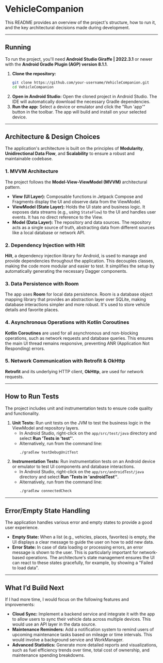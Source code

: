 # VehicleCompanion

This README provides an overview of the project's structure, how to run it, and the key architectural decisions made during development.

-----

## Running

To run the project, you'll need **Android Studio Giraffe | 2022.3.1** or newer with the **Android Gradle Plugin (AGP) version 8.1.1**.

1.  **Clone the repository:**
    ```bash
    git clone https://github.com/your-username/VehicleCompanion.git
    cd VehicleCompanion
    ```
2.  **Open in Android Studio:**
    Open the cloned project in Android Studio. The IDE will automatically download the necessary Gradle dependencies.
3.  **Run the app:**
    Select a device or emulator and click the "Run 'app'" button in the toolbar. The app will build and install on your selected device.

-----

## Architecture & Design Choices

The application's architecture is built on the principles of **Modularity**, **Unidirectional Data Flow**, and **Scalability** to ensure a robust and maintainable codebase.

### 1\. MVVM Architecture

The project follows the **Model-View-ViewModel (MVVM)** architectural pattern.

  * **View (UI Layer):** Composable functions in Jetpack Compose and Fragments display the UI and observe data from the ViewModel.
  * **ViewModel (State Layer):** Holds the UI state and business logic. It exposes data streams (e.g., using `StateFlow`) to the UI and handles user events. It has no direct reference to the View.
  * **Model (Data Layer):** The repository and data sources. The repository acts as a single source of truth, abstracting data from different sources like a local database or network API.

### 2\. Dependency Injection with Hilt

**Hilt**, a dependency injection library for Android, is used to manage and provide dependencies throughout the application. This decouples classes, making the code more modular and easier to test. It simplifies the setup by automatically generating the necessary Dagger components.

### 3\. Data Persistence with Room

The app uses **Room** for local data persistence. Room is a database object mapping library that provides an abstraction layer over SQLite, making database interactions simpler and more robust. It's used to store vehicle details and favorite places.

### 4\. Asynchronous Operations with Kotlin Coroutines

**Kotlin Coroutines** are used for all asynchronous and non-blocking operations, such as network requests and database queries. This ensures the main UI thread remains responsive, preventing ANR (Application Not Responding) errors.

### 5\. Network Communication with Retrofit & OkHttp

**Retrofit** and its underlying HTTP client, **OkHttp**, are used for network requests.

-----

## How to Run Tests

The project includes unit and instrumentation tests to ensure code quality and functionality.

1.  **Unit Tests:**
    Run unit tests on the JVM to test the business logic in the ViewModel and repository layers.
      * In Android Studio, right-click on the `app/src/test/java` directory and select **Run 'Tests in 'test''**.
      * Alternatively, run from the command line:
        ```bash
        ./gradlew testDebugUnitTest
        ```
2.  **Instrumentation Tests:**
    Run instrumentation tests on an Android device or emulator to test UI components and database interactions.
      * In Android Studio, right-click on the `app/src/androidTest/java` directory and select **Run 'Tests in 'androidTest''**.
      * Alternatively, run from the command line:
        ```bash
        ./gradlew connectedCheck
        ```

-----

## Error/Empty State Handling

The application handles various error and empty states to provide a good user experience.

  * **Empty State:** When a list (e.g., vehicles, places, favorites) is empty, the UI displays a clear message to guide the user on how to add new data.
  * **Error State:** In case of data loading or processing errors, an error message is shown to the user. This is particularly important for network-based operations. The architecture's state management ensures the UI can react to these states gracefully, for example, by showing a "Failed to load data".

-----

## What I’d Build Next

If I had more time, I would focus on the following features and improvements:

  * **Cloud Sync:** Implement a backend service and integrate it with the app to allow users to sync their vehicle data across multiple devices. This would use an API layer in the data source.
  * **Maintenance Reminders:** Add a notification system to remind users of upcoming maintenance tasks based on mileage or time intervals. This would involve a background service and WorkManager.
  * **Advanced Statistics:** Generate more detailed reports and visualizations, such as fuel efficiency trends over time, total cost of ownership, and maintenance spending breakdowns.
